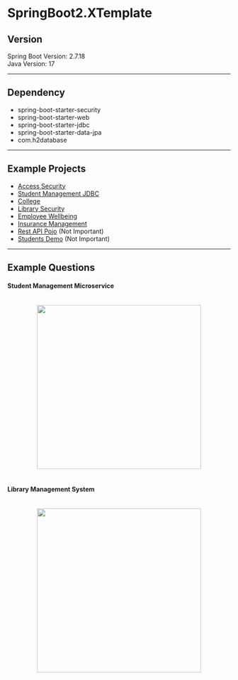 # SpringBoot2.XTemplate

## Version
Spring Boot Version: 2.7.18<br>
Java Version: 17<br>

---

## Dependency
- spring-boot-starter-security
- spring-boot-starter-web
- spring-boot-starter-jdbc
- spring-boot-starter-data-jpa
- com.h2database

---

## Example Projects
- [Access Security](https://github.com/ShunKaidou/SpringBoot2.XTemplate/tree/main/Example%20Projects/Access_Security)
- [Student Management JDBC](https://github.com/ShunKaidou/SpringBoot2.XTemplate/tree/main/Example%20Projects/Student_Management_JDBC)
- [College](https://github.com/ShunKaidou/SpringBoot2.XTemplate/tree/main/Example%20Projects/Springboot-College)
- [Library Security](https://github.com/ShunKaidou/SpringBoot2.XTemplate/tree/main/Example%20Projects/Library_Security)
- [Employee Wellbeing](https://github.com/ShunKaidou/SpringBoot2.XTemplate/tree/main/Example%20Projects/Employee_Wellbeing_Many2One)
- [Insurance Management](https://github.com/ShunKaidou/SpringBoot2.XTemplate/tree/main/Example%20Projects/Insurance_Management_Many2One)
- [Rest API Pojo](https://github.com/ShunKaidou/SpringBoot2.XTemplate/tree/main/Example%20Projects/Springboot-Rest-POJO%20(Not%20IMP)) (Not Important)
- [Students Demo](https://github.com/ShunKaidou/SpringBoot2.XTemplate/tree/main/Example%20Projects/Springboot-Students-Demo%20(Not%20IMP)) (Not Important)

---

## Example Questions

#### Student Management Microservice
<div align="center">
  <br>
  <img src="https://github.com/user-attachments/assets/b6bf6953-f0cc-48e2-b883-550e116ac26c" width="370">
  <br><br>
</div>

#### Library Management System
<div align="center">
  <br>
  <img src="https://github.com/user-attachments/assets/1b1228b3-e093-4428-a60e-27fa4869a8a4" width="370">
  <br><br>
</div>


